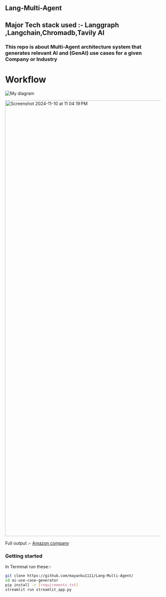 ## Lang-Multi-Agent


## Major Tech stack used :- Langgraph ,Langchain,Chromadb,Tavily AI
### This repo is about Multi-Agent architecture system that generates relevant AI and (GenAI) use cases for a given Company or Industry

# Workflow 

![My diagram](https://github.com/user-attachments/assets/e0bdeee0-fdca-4ef6-b4a0-82195cf8a1f5)

<img width="1410" alt="Screenshot 2024-11-10 at 11 04 19 PM" src="https://github.com/user-attachments/assets/e4e971a1-d649-4011-aeb3-04b45b59c686">

Full output :- [Amazon company](Amazon_analysis.md)


### Getting started

In Terminal run these:-

```sh
git clone https://github.com/mayanku1111/Lang-Multi-Agent/
cd ai-use-case-generator
pip install -r [requirements.txt]
streamlit run streamlit_app.py

